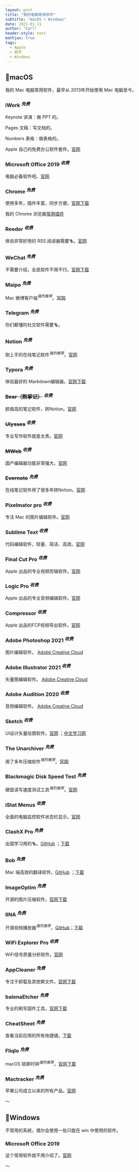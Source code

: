 ```yaml
---
layout: post
title: "我的电脑常用软件"
subtitle: "macOS + Windows"
date: 2021-01-11
author: "Carl"
header-style: text
mathjax: true
tags: 
  - Apple
  - 软件
  - Windows
---
```


## 📍macOS

我的 Mac 电脑常用软件，最早从 2013年开始使用 Mac 电脑至今。



### iWork $^{免费}$

Keynote 讲演：做 PPT 的。

Pages 文稿：写文档的。

Numbers 表格：做表格的。

Apple 自己的免费办公软件套件。[官网](https://www.apple.com.cn/iwork/)



### Microsoft Office 2019 $^{收费}$

电脑必备软件吧。[官网](https://www.microsoftstore.com.cn/software/office)



### Chrome $^{免费}$

使用多年，插件丰富，同步方便。[官网下载](https://www.google.com/chrome)

我的 Chrome 浏览器[常用插件]()



### Reeder $^{收费}$

体验非常好用的 RSS 阅读器需要🪜。[官网](https://reederapp.com)



### WeChat $^{免费}$

不需要介绍，全民软件不用不行。[官网下载](https://mac.weixin.qq.com)



### Maipo $^{免费}$

Mac 微博客户端$^{强烈推荐}$。[官网](http://weiboformac.sinaapp.com)



### Telegram $^{免费}$

你们都懂的社交软件需要🪜。



### Notion $^{免费}$

刚上手的在线笔记软件$^{强烈推荐}$。[官网](https://www.notion.so)



### Typora $^{免费}$

体验最好的 Markdown编辑器。[官网下载](https://www.typora.io)



### ~~Bear（熊掌记）~~ $^{收费}$

颜值高的笔记软件，转Notion。[官网](https://bear.app)



### ~~Ulysses~~ $^{收费}$

专业写作软件就是太贵。[官网](https://ulysses.app)



### ~~MWeb~~ $^{收费}$

国产编辑器功能非常强大。[官网](https://zh.mweb.im)



### ~~Evernote~~ $^{免费}$

在线笔记软件用了很多年转Notion。[官网](https://www.evernote.com)



### Pixelmator pro $^{收费}$

专注 Mac 的图片编辑软件。[官网](https://www.pixelmator.com/pro)



### Sublime Text $^{收费}$

代码编辑软件，轻量、简洁、高效。[官网](http://www.sublimetext.com)



### Final Cut Pro $^{收费}$

Apple 出品的专业视频剪辑软件。[官网](https://www.apple.com.cn/final-cut-pro)



### Logic Pro $^{收费}$

Apple 出品的专业音频编辑软件。[官网](https://www.apple.com.cn/logic-pro)



### Compressor $^{收费}$

Apple 出品的FCP视频导出软件。[官网](https://www.apple.com.cn/final-cut-pro/compressor)



### Adobe Photoshop 2021 $^{收费}$

图片编辑软件。 [Adobe Creative Cloud](https://www.adobe.com/cn/creativecloud/catalog/desktop.html)



### Adobe Illustrator 2021 $^{收费}$

矢量图编辑软件。 [Adobe Creative Cloud](https://www.adobe.com/cn/creativecloud/catalog/desktop.html)



### Adobe Audition 2020 $^{收费}$

音频编辑软件。 [Adobe Creative Cloud](https://www.adobe.com/cn/creativecloud/catalog/desktop.html)



### Sketch $^{收费}$

UI设计矢量绘图软件。[官网](https://www.sketch.com) ；[中文学习网](http://www.sketchcn.com)



### The Unarchiver $^{免费}$

用了多年压缩软件$^{强烈推荐}$。[官网](https://www.theunarchiver.com)



### Blackmagic Disk Speed Test $^{免费}$

硬盘读写速度测试工具$^{强烈推荐}$。[官网](https://www.blackmagicdesign.com/media/release/20190808-04)



### iStat Menus $^{收费}$

全面的电脑监控软件状态栏显示。[官网](https://bjango.com/mac/istatmenus)



### ClashX Pro $^{免费}$

出国学习用的🪜。[GitHub](https://github.com/yichengchen/clashX) ；[下载](https://github.com/yichengchen/clashX/releases)



### Bob $^{免费}$

Mac 端高效的翻译软件。[GitHub](https://github.com/ripperhe/Bob) ；[下载](https://ripperhe.gitee.io/bob)



### ImageOptim $^{免费}$

开源的图片压缩软件。[官网下载](https://imageoptim.com)



### IINA $^{免费}$

开源视频播放器$^{强烈推荐}$。[GitHub](https://github.com/iina/iina)；[下载](https://iina.io)



### WiFi Explorer Pro $^{收费}$

WiFi信号质量分析软件。[官网](https://www.intuitibits.com/products/wifi-explorer-pro)



### AppCleaner $^{免费}$

专注于卸载及其依赖文件。[官网下载](http://freemacsoft.net/appcleaner)



### balenaEtcher $^{免费}$

专业的刷写固件工具。[官网下载](https://www.balena.io/etcher)



### CheatSheet $^{免费}$

查看当前应用的所有快捷键。[下载](https://mediaatelier.com/CheatSheet/)



### Fliqlo $^{免费}$

macOS 锁屏时钟$^{强烈推荐}$。[官网下载](https://fliqlo.com/#/screensaver)



### Mactracker $^{免费}$

苹果公司成立以来的所有产品。[官网](http://mactracker.ca)





～

## 📍Windows



不常用的系统，偶尔会使用一些只能在 win 中使用的软件。



### Microsoft Office 2019

这个常用软件就不用介绍了。[官网](https://www.microsoftstore.com.cn/software/office)



～





